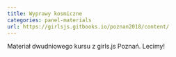 ```yaml
---
title: Wyprawy kosmiczne
categories: panel-materials
url: https://girlsjs.gitbooks.io/poznan2018/content/
---
```

Materiał dwudniowego kursu z girls.js Poznań. Lecimy!
